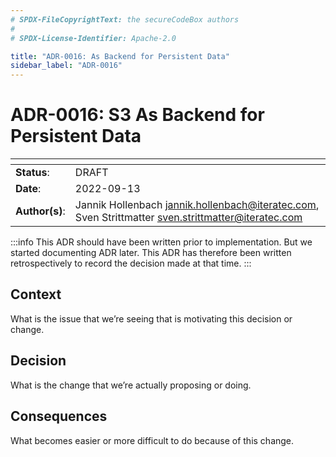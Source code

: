 ```yaml
---
# SPDX-FileCopyrightText: the secureCodeBox authors
#
# SPDX-License-Identifier: Apache-2.0

title: "ADR-0016: As Backend for Persistent Data"
sidebar_label: "ADR-0016"
---
```

# ADR-0016: S3 As Backend for Persistent Data

| <!-- -->       | <!-- -->                                                                                               |
|----------------|--------------------------------------------------------------------------------------------------------|
| **Status**:    | DRAFT                                                                                                  |
| **Date**:      | 2022-09-13                                                                                             |
| **Author(s)**: | Jannik Hollenbach <jannik.hollenbach@iteratec.com>, Sven Strittmatter <sven.strittmatter@iteratec.com> |

:::info
This ADR should have been written prior to implementation. But we started documenting ADR later. This ADR has therefore been written retrospectively to record the decision made at that time.
:::

## Context

What is the issue that we’re seeing that is motivating this decision
or change.

## Decision

What is the change that we’re actually proposing or doing.

## Consequences

What becomes easier or more difficult to do because of this
change.
